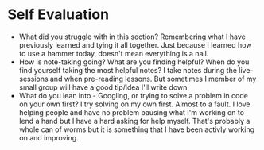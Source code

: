 # Self Evaluation

- What did you struggle with in this section? 
Remembering what I have previously learned and tying it all together. Just because I learned how to use a hammer today, doesn't mean everything is a nail.
- How is note-taking going? What are you finding helpful? When do you find yourself taking the most helpful notes?
I take notes during the live-sessions and when pre-reading lessons. But sometimes I member of my small group will have a good tip/idea I'll write down
- What do you lean into - Googling, or trying to solve a problem in code on your own first?
I try solving on my own first. Almost to a fault. I love helping people and have no problem pausing what I'm working on to lend a hand but I have a hard asking for help myself. That's probably a whole can of worms but it is something that I have been activly working on and improving.
